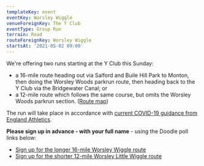```yaml
---
templateKey: event
eventKey: Worsley Wiggle
venueForeignKey: The Y Club
eventType: Group Run
terrain: Road
routeForeignKey: Worsley Wiggle
startsAt: '2021-05-02 09:00'
---
```

We're offering two runs starting at the Y Club this Sunday: 

* a 16-mile route heading out via Salford and Buile Hill Park to Monton, then doing the Worsley Woods parkrun route, 
  then heading back to the Y Club via the Bridgewater Canal; or
* a 12-mile route which follows the same course, but omits the Worsley Woods parkrun section. ([Route map](/routes/worsley-little-wiggle/))

The run will take place in accordance with [current COVID-19
guidance from England Athletics](/about/coronavirus-group-running-guidance/).

**Please sign up in advance - with your full name** - using the
Doodle poll links below:

* [Sign up for the longer 16-mile Worsley Wiggle route](https://doodle.com/poll/e5iumhrbqi3s4qvs)
* [Sign up for the shorter 12-mile Worsley Little Wiggle route](https://doodle.com/poll/9cc93b9c7qbmwecf)
